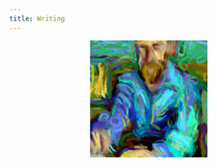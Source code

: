 ```yaml
---
title: Writing
---
```


<figure style="text-align: center;">
  <img src="media/reflection.png" alt="alternative_text_here" style="width:50%">
</figure>